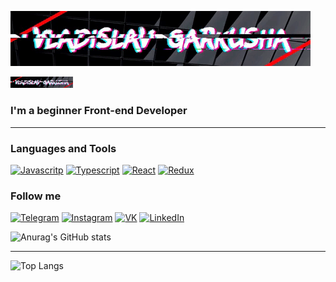 ![Header](https://github.com/gaarkusha/gaarkusha/blob/main/assets/header.gif)


<img src="https://github.com/gaarkusha/gaarkusha/blob/main/assets/header.gif" width="100vh" />

### I'm a beginner Front-end Developer

---

### Languages and Tools

[![Javascritp](https://img.shields.io/badge/-Javascript-090909?style=for-the-badge&logo=Javascript)](https://en.wikipedia.org/wiki/JavaScript)
[![Typescript](https://img.shields.io/badge/-Typescript-090909?style=for-the-badge&logo=Typescript)](https://en.wikipedia.org/wiki/TypeScript)
[![React](https://img.shields.io/badge/-React-090909?style=for-the-badge&logo=React)](https://en.reactjs.org)
[![Redux](https://img.shields.io/badge/-Redux-090909?style=for-the-badge&logo=Redux)](https://redux.js.org)


### Follow me

[![Telegram](https://img.shields.io/badge/-Telegram-090909?style=for-the-badge&logo=Telegram)](https://t.me/vladislav_garkusha)
[![Instagram](https://img.shields.io/badge/-Instagram-090909?style=for-the-badge&logo=Instagram)](https://www.instagram.com/gaarkusha)
[![VK](https://img.shields.io/badge/-VK-090909?style=for-the-badge&logo=VK)](https://vk.com/gaarkusha)
[![LinkedIn](https://img.shields.io/badge/-linkedin-090909?style=for-the-badge&logo=Linkedin&logoColor=blue)](https://www.linkedin.com/in/gaarkusha)

![Anurag's GitHub stats](https://github-readme-stats.vercel.app/api?username=gaarkusha&show_icons=true&theme=tokyonight)

---

![Top Langs](https://github-readme-stats.vercel.app/api/top-langs/?username=gaarkusha&theme=tokyonight)


